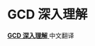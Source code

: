 # GCD 深入理解
[**GCD 深入理解** ](https://github.com/nixzhu/dev-blog/blob/master/2014-04-19-grand-central-dispatch-in-depth-part-1.md)中文翻译